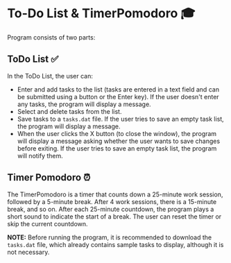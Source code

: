 # To-Do List & TimerPomodoro 🎓

Program consists of two parts:

## ToDo List ✅
In the ToDo List, the user can:
- Enter and add tasks to the list (tasks are entered in a text field and can be submitted using a button or the Enter key). If the user doesn't enter any tasks, the program will display a message.
- Select and delete tasks from the list.
- Save tasks to a `tasks.dat` file. If the user tries to save an empty task list, the program will display a message.
- When the user clicks the X button (to close the window), the program will display a message asking whether the user wants to save changes before exiting. If the user tries to save an empty task list, the program will notify them.

## Timer Pomodoro ⏰
The TimerPomodoro is a timer that counts down a 25-minute work session, followed by a 5-minute break. After 4 work sessions, there is a 15-minute break, and so on. After each 25-minute countdown, the program plays a short sound to indicate the start of a break.
The user can reset the timer or skip the current countdown.

**NOTE:**
Before running the program, it is recommended to download the `tasks.dat` file, which already contains sample tasks to display, although it is not necessary.
